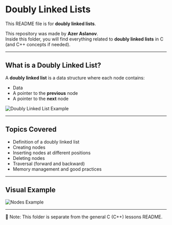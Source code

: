 # Doubly Linked Lists

This README file is for **doubly linked lists**.

This repository was made by **Azer Aslanov**.  
Inside this folder, you will find everything related to **doubly linked lists** in C (and C++ concepts if needed).

---

## What is a Doubly Linked List?

A **doubly linked list** is a data structure where each node contains:
- Data
- A pointer to the **previous** node
- A pointer to the **next** node

![Doubly Linked List Example](https://upload.wikimedia.org/wikipedia/commons/5/5e/Doubly-linked-list.svg)

---

## Topics Covered
- Definition of a doubly linked list
- Creating nodes
- Inserting nodes at different positions
- Deleting nodes
- Traversal (forward and backward)
- Memory management and good practices

---

## Visual Example

![Nodes Example](https://www.google.com/url?sa=i&url=https%3A%2F%2Ftechvidvan.com%2Ftutorials%2Fdoubly-linked-list%2F&psig=AOvVaw3TWxyQtmEEZCSJRHFDiQBG&ust=1757756724836000&source=images&cd=vfe&opi=89978449&ved=0CBUQjRxqFwoTCLiQ5Jv40o8DFQAAAAAdAAAAABAE)

---

📌 Note: This folder is separate from the general C (C++) lessons README.
